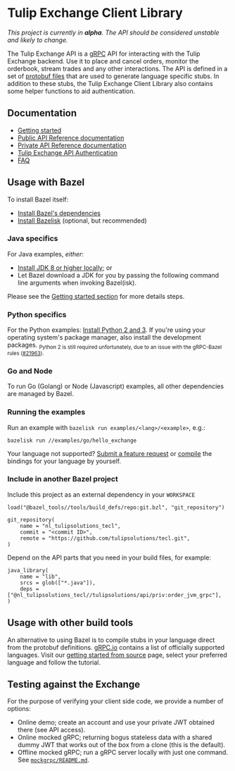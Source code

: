 # Tulip Exchange Client Library

*This project is currently in **alpha**. The API should be considered unstable and likely to change.*

The Tulip Exchange API is a [gRPC](https://grpc.io/) API for interacting with the Tulip Exchange backend.
Use it to place and cancel orders, monitor the orderbook, stream trades and any other interactions.
The API is defined in a set of [protobuf files](https://developers.google.com/protocol-buffers/) that are used to
generate language specific stubs.
In addition to these stubs, the Tulip Exchange Client Library also contains some helper functions to aid authentication.

## Documentation

* [Getting started](https://demo.tulipsolutions.nl/docs/getting-started/setup-project.html)
* [Public API Reference documentation](https://demo.tulipsolutions.nl/docs/about-public-api.html)
* [Private API Reference documentation](https://demo.tulipsolutions.nl/docs/about-private-api.html)
* [Tulip Exchange API Authentication](https://demo.tulipsolutions.nl/docs/authentication.html)
* [FAQ](https://demo.tulipsolutions.nl/docs/faq.html)

## Usage with Bazel

To install Bazel itself:

* [Install Bazel's dependencies](https://docs.bazel.build/install.html)
* [Install Bazelisk](https://github.com/bazelbuild/bazelisk/releases) (optional, but recommended)

### Java specifics

For Java examples, *either*:

* [Install JDK 8 or higher locally](https://adoptopenjdk.net/); or
* Let Bazel download a JDK for you by passing the following command line arguments when invoking Bazel(isk).

Please see the [Getting started section](https://demo.tulipsolutions.nl/docs/getting-started/setup-project.html) for
more details steps.

### Python specifics

For the Python examples: [Install Python 2 and 3](https://www.python.org/downloads/). If you're using your operating
system's package manager, also install the development packages.
<sub>Python 2 is still required unfortunately, due to an issue with the gRPC-Bazel rules
([#21963](https://github.com/grpc/grpc/issues/21963)).</sub>

### Go and Node

To run Go (Golang) or Node (Javascript) examples, all other dependencies are managed by Bazel.

### Running the examples

Run an example with `bazelisk run examples/<lang>/<example>`, e.g.:

    bazelisk run //examples/go/hello_exchange

Your language not supported? [Submit a feature request](https://github.com/tulipsolutions/tecl/issues) 
or [compile](#compile-from-source) the bindings for your language by yourself.

### Include in another Bazel project

Include this project as an external dependency in your `WORKSPACE`

    load("@bazel_tools//tools/build_defs/repo:git.bzl", "git_repository")

    git_repository(
        name = "nl_tulipsolutions_tecl",
        commit = "<commit ID>",
        remote = "https://github.com/tulipsolutions/tecl.git",
    )

Depend on the API parts that you need in your build files, for example:

    java_library(
        name = "lib",
        srcs = glob(["*.java"]),
        deps = ["@nl_tulipsolutions_tecl//tulipsolutions/api/priv:order_jvm_grpc"],
    )

## Usage with other build tools

An alternative to using Bazel is to compile stubs in your language direct from the protobuf definitions.
[gRPC.io](https://grpc.io/docs/) contains a list of officially supported languages.
Visit our [getting started from source](https://demo.tulipsolutions.nl/docs/getting-started/from-source.html) page,
select your preferred language and follow the tutorial.

## Testing against the Exchange

For the purpose of verifying your client side code, we provide a number of options:

* Online demo; create an account and use your private JWT obtained there (see API access).
* Online mocked gRPC; returning bogus stateless data with a shared dummy JWT that works out of the box from a clone
  (this is the default).
* Offline mocked gRPC; run a gRPC server locally with just one command. See [`mockgrpc/README.md`](mockgrpc/README.md).

